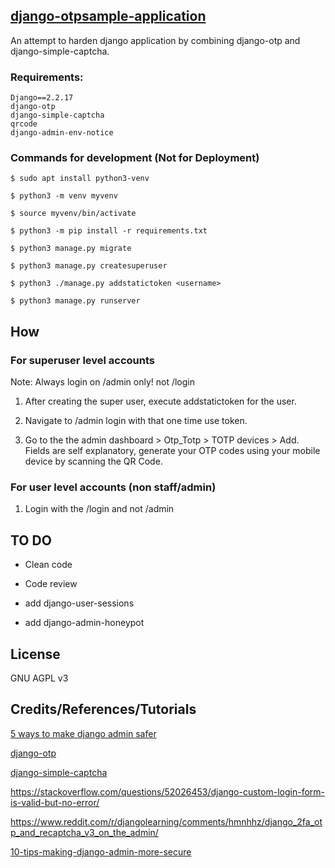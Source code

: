 ## [django-otpsample-application](https://github.com/gr01d/django-otpsample-application)
An attempt to harden django application by combining django-otp and django-simple-captcha.

### Requirements:
```
Django==2.2.17
django-otp
django-simple-captcha
qrcode
django-admin-env-notice
```

### Commands for development (Not for Deployment)
```
$ sudo apt install python3-venv

$ python3 -m venv myvenv

$ source myvenv/bin/activate

$ python3 -m pip install -r requirements.txt

$ python3 manage.py migrate

$ python3 manage.py createsuperuser

$ python3 ./manage.py addstatictoken <username>

$ python3 manage.py runserver
```

## How

### For superuser level accounts

Note: Always login on /admin only! not /login

1. After creating the super user, execute addstatictoken for the user.

2. Navigate to /admin login with that one time use token.

3. Go to the the admin dashboard > Otp_Totp > TOTP devices > Add. Fields are self explanatory, generate your OTP codes using your mobile device by scanning the QR Code.

### For user level accounts (non staff/admin)

1. Login with the /login and not /admin

## TO DO

- Clean code

- Code review

- add django-user-sessions

- add django-admin-honeypot

## License

GNU AGPL v3

## Credits/References/Tutorials

[5 ways to make django admin safer](https://hackernoon.com/5-ways-to-make-django-admin-safer-eb7753698ac8)

[django-otp](https://github.com/django-otp/django-otp)

[django-simple-captcha](https://github.com/mbi/django-simple-captcha)

https://stackoverflow.com/questions/52026453/django-custom-login-form-is-valid-but-no-error/

https://www.reddit.com/r/djangolearning/comments/hmnhhz/django_2fa_otp_and_recaptcha_v3_on_the_admin/

[10-tips-making-django-admin-more-secure](https://opensource.com/article/18/1/10-tips-making-django-admin-more-secure)
